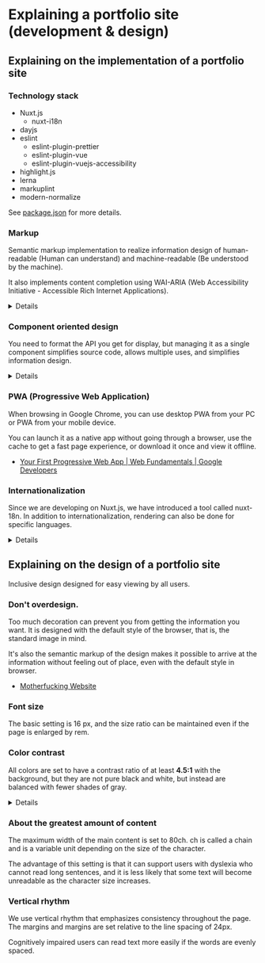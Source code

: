 # Explaining a portfolio site (development & design)

## Explaining on the implementation of a portfolio site

### Technology stack
- Nuxt.js
  - nuxt-i18n
- dayjs
- eslint
  - eslint-plugin-prettier
  - eslint-plugin-vue
  - eslint-plugin-vuejs-accessibility
- highlight.js
- lerna
- markuplint
- modern-normalize

See [package.json](https://github.com/yamanoku/yamanoku.github.io/blob/nuxt/package.json) for more details.

### Markup
Semantic markup implementation to realize information design of human-readable (Human can understand) and machine-readable (Be understood by the machine).

It also implements content completion using WAI-ARIA (Web Accessibility Initiative - Accessible Rich Internet Applications).

<details>
<summary>Details</summary>

```html
<section id="basic" aria-labelledby="basic-heading">
  <global-heading-component
    id="basic-heading"
    :heading-level="2"
    :heading-text="$t('heading.basic')"
  />
</section>
```
Assist users as they move from article to article by tying aria-labelledby to article elements.

- [5.3.4 Accessible Name Guidance by Role - WAI-ARIA Authoring Practices 1.1](https://www.w3.org/TR/wai-aria-practices-1.1/#naming_role_guidance)
</details>

### Component oriented design

You need to format the API you get for display, but managing it as a single component simplifies source code, allows multiple uses, and simplifies information design.

<details>
<summary>Details</summary>

For example, the slide list uses the following components to render:

```html
<ul>
  <li v-for="list in listItem" :key="list.index">
    <template v-if="list.datetime">
      <span class="time">{{ dateStirngReplace(list.datetime) }}</span>
      -
    </template>
    <i18n v-if="list.isI18n" :path="list.title">
      <global-link-component :link-object="list" />
    </i18n>
    <template v-else-if="list.url">
      <global-link-component :link-object="list" />
    </template>
    <template v-else>
      {{ list.title }}
    </template>
  </li>
</ul>
```

[ListComponent.vue](https://github.com/yamanoku/yamanoku.github.io/blob/nuxt/components/global/ListComponent.vue)
</details>

### PWA (Progressive Web Application)
When browsing in Google Chrome, you can use desktop PWA from your PC or PWA from your mobile device.

You can launch it as a native app without going through a browser, use the cache to get a fast page experience, or download it once and view it offline.

- [Your First Progressive Web App | Web Fundamentals | Google Developers](https://developers.google.com/web/fundamentals/codelabs/your-first-pwapp/)

### Internationalization
Since we are developing on Nuxt.js, we have introduced a tool called nuxt-18n. In addition to internationalization, rendering can also be done for specific languages.

<details>
<summary>Details</summary>
The following is a conditional expression that is displayed when it is not in Japanese.

```html
<template v-if="this.$i18n.locale !== 'ja'">
  <em>{{ $t("onlyJPText") }}</em>
</template>
```
</details>

## Explaining on the design of a portfolio site
Inclusive design designed for easy viewing by all users.

### Don't overdesign.
Too much decoration can prevent you from getting the information you want. It is designed with the default style of the browser, that is, the standard image in mind.

It's also the semantic markup of the design makes it possible to arrive at the information without feeling out of place, even with the default style in browser.

- [Motherfucking Website](https://motherfuckingwebsite.com/)

### Font size
The basic setting is 16 px, and the size ratio can be maintained even if the page is enlarged by rem.

### Color contrast
All colors are set to have a contrast ratio of at least **4.5:1** with the background, but they are not pure black and white, but instead are balanced with fewer shades of gray.

<details>
<summary>Details</summary>

It is specified using the following custom properties (CSS Variables) for common use:

| design_token | value |
| ------------ | ----- |
| `var(--y-black-base)` | rgb(21, 32, 43) |
| `var(--y-white-base)` | rgb(255, 255, 255) |
| `var(--y-white-low)` | rgb(210, 210, 210) |
| `var(--y-white-medium)` | rgba(163, 163, 163) |
| `var(--y-blue-low)` | rgb(90, 190, 255) |
| `var(--y-blue-medium)` | rgb(18, 122, 200) |
| `var(--y-purple-medium)` | rgb(220, 100, 220) |

It also supports dark mode (Gentle dark tones of the eyes), depending on the OS settings.

- [yama-normalize - npm](https://www.npmjs.com/package/yama-normalize)
</details>

### About the greatest amount of content
The maximum width of the main content is set to 80ch. ch is called a chain and is a variable unit depending on the size of the character.

The advantage of this setting is that it can support users with dyslexia who cannot read long sentences, and it is less likely that some text will become unreadable as the character size increases.

### Vertical rhythm
We use vertical rhythm that emphasizes consistency throughout the page. The margins and margins are set relative to the line spacing of 24px.

Cognitively impaired users can read text more easily if the words are evenly spaced.
